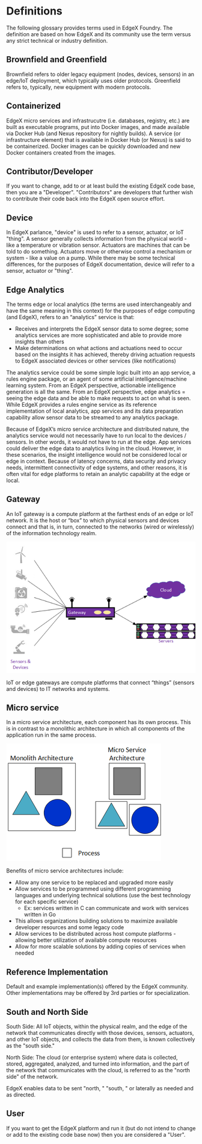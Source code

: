 # Definitions
The following glossary provides terms used in EdgeX Foundry.  The definition are based on how EdgeX and its community use the term versus any strict technical or industry definition.

## Brownfield and Greenfield
Brownfield refers to older legacy equipment (nodes, devices, sensors) in an edge/IoT deployment, which typically uses older protocols.  Greenfield refers to, typically, new equipment with modern protocols.

## Containerized
EdgeX micro services and infrastrucutre (i.e. databases, registry, etc.) are built as executable programs, put into Docker images, and made available via Docker Hub (and Nexus repository for nightly builds).  A service (or infrastructure element) that is available in Docker Hub (or Nexus) is said to be containerized.  Docker images can be quickly downloaded and new Docker containers created from the images.

## Contributor/Developer
If you want to change, add to or at least build the existing EdgeX code base, then you are a "Developer". "Contributors" are developers that further wish to contribute their code back into the EdgeX open source effort.

## Device
In EdgeX parlance, "device" is used to refer to a sensor, actuator, or IoT "thing".  A sensor generally collects information from the physical world - like a temperature or vibration sensor.  Actuators are machines that can be told to do something.  Actuators move or otherwise control a mechanism or system - like a value on a pump.  While there may be some technical differences, for the purposes of EdgeX documentation, device will refer to a sensor, actuator or "thing".

## Edge Analytics
The terms edge or local analytics (the terms are used interchangeably and have the same meaning in this context) for the purposes of edge computing (and EdgeX), refers to an “analytics” service is that:
- Receives and interprets the EdgeX sensor data to some degree; some analytics services are more sophisticated and able to provide more insights than others
- Make determinations on what actions and actuations need to occur based on the insights it has achieved, thereby driving actuation requests to EdgeX associated devices or other services (like notifications)

The analytics service could be some simple logic built into an app service, a rules engine package, or an agent of some artificial intelligence/machine learning system.  From an EdgeX perspective, actionable intelligence generation is all the same.  From an EdgeX perspective, edge analytics = seeing the edge data and be able to make requests to act on what is seen.  While EdgeX provides a rules engine service as its reference implementation of local analytics, app services and its data preparation capability allow sensor data to be streamed to any analytics package.

Because of EdgeX’s micro service architecture and distributed nature, the analytics service would not necessarily have to run local to the devices / sensors.  In other words, it would not have to run at the edge.  App services could deliver the edge data to analytics living in the cloud.  However, in these scenarios, the insight intelligence would not be considered local or edge in context.  Because of latency concerns, data security and privacy needs, intermittent connectivity of edge systems, and other reasons, it is often vital for edge platforms to retain an analytic capability at the edge or local.

## Gateway
An IoT gateway is a compute platform at the farthest ends of an edge or IoT network.  It is the host or “box” to which physical sensors and devices connect and that is, in turn, connected to the networks (wired or wirelessly) of the information technology realm.

![image](./EdgeX_gateway.png)

IoT or edge gateways are compute platforms that connect “things” (sensors and devices) to IT networks and systems.

## Micro service
In a micro service architecture, each component has its own process.  This is in contrast to a monolithic architecture in which all components of the application run in the same process.

![image](./EdgeX_microservice_arch.png)

Benefits of micro service architectures include:
- Allow any one service to be replaced and upgraded more easily
- Allow services to be programmed using different programming languages and underlying technical solutions (use the best technology for each specific service)
    - Ex: services written in C can communicate and work with services written in Go
- This allows organizations building solutions to maximize available developer resources and some legacy code
- Allow services to be distributed across host compute platforms - allowing better utilization of available compute resources
- Allow for more scalable solutions by adding copies of services when needed

## Reference Implementation
Default and example implementation(s) offered by the EdgeX community.  Other implementations may be offered by 3rd parties or for specialization.

## South and North Side
South Side: All IoT objects, within the physical realm, and the edge of
the network that communicates directly with those devices, sensors, 
actuators, and other IoT objects, and collects the data from them, is
known collectively as the "south side."

North Side: The cloud (or enterprise system) where data is collected, 
stored, aggregated, analyzed, and turned into information, and the part
of the network that communicates with the cloud, is referred to as the
"north side" of the network.

EdgeX enables data to be sent "north, " "south, " or laterally as
needed and as directed.

## User
If you want to get the EdgeX platform and run it (but do not intend to change or add to the existing code base now) then you are considered a "User".